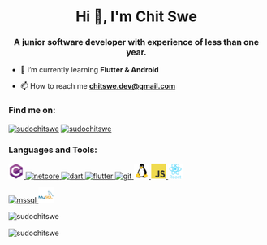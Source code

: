 <h1 align="center">Hi 👋, I'm Chit Swe</h1>
<h3 align="center">A junior software developer with experience of less than one year.</h3>

<!-- <p align="left"> <img src="https://komarev.com/ghpvc/?username=sudochitswe&label=Profile%20views&color=0e75b6&style=flat" alt="sudochitswe" /> </p> -->

- 🌱 I’m currently learning **Flutter & Android**

- 📫 How to reach me **chitswe.dev@gmail.com**

<h3 align="left">Find me on:</h3>
<p align="left">
<a href="https://twitter.com/sudochitswe" target="blank"><img align="center" src="https://raw.githubusercontent.com/rahuldkjain/github-profile-readme-generator/master/src/images/icons/Social/twitter.svg" alt="sudochitswe" height="30" width="40" /></a>
<a href="https://fb.com/sudochitswe" target="blank"><img align="center" src="https://upload.wikimedia.org/wikipedia/en/0/04/Facebook_f_logo_%282021%29.svg" alt="sudochitswe" height="30" width="40" /></a>
</p>

<h3 align="left">Languages and Tools:</h3>
<p align="left">
 <a href="https://www.w3schools.com/cs/" target="_blank" rel="noreferrer"> <img src="https://raw.githubusercontent.com/devicons/devicon/master/icons/csharp/csharp-original.svg" alt="csharp" width="30" height="30"/> </a> 
 <a href="https://dotnet.microsoft.com/en-us/apps/aspnet" target="_blank" rel="noreferrer"> <img src="https://raw.githubusercontent.com/dotnet/brand/main/logo/dotnet-logo.svg" alt="netcore" width="30" height="30"/> </a> 
<a href="https://dart.dev" target="_blank" rel="noreferrer"> <img src="https://www.vectorlogo.zone/logos/dartlang/dartlang-icon.svg" alt="dart" width="30" height="30"/> </a> 
<a href="https://flutter.dev" target="_blank" rel="noreferrer"> <img src="https://www.vectorlogo.zone/logos/flutterio/flutterio-icon.svg" alt="flutter" width="30" height="30"/> </a> <a href="https://git-scm.com/" target="_blank" rel="noreferrer"> <img src="https://www.vectorlogo.zone/logos/git-scm/git-scm-icon.svg" alt="git" width="30" height="30"/> </a> 
<a href="https://www.linux.org/" target="_blank" rel="noreferrer"> <img src="https://raw.githubusercontent.com/devicons/devicon/master/icons/linux/linux-original.svg" alt="linux" width="30" height="30"/> </a> 
<a href="https://developer.mozilla.org/en-US/docs/Web/JavaScript" target="_blank" rel="noreferrer"> <img src="https://raw.githubusercontent.com/devicons/devicon/master/icons/javascript/javascript-original.svg" alt="javascript" width="30" height="30"/> </a> 
<a href="https://reactjs.org/" target="_blank" rel="noreferrer"> <img src="https://raw.githubusercontent.com/devicons/devicon/master/icons/react/react-original-wordmark.svg" alt="react" width="30" height="30"/> </a> 
</p>
<a href="https://www.microsoft.com/en-us/sql-server" target="_blank" rel="noreferrer"> <img src="https://www.svgrepo.com/show/303229/microsoft-sql-server-logo.svg" alt="mssql" width="30" height="30"/> </a> 
<a href="https://www.mysql.com/" target="_blank" rel="noreferrer"> <img src="https://raw.githubusercontent.com/devicons/devicon/master/icons/mysql/mysql-original-wordmark.svg" alt="mysql" width="30" height="30"/> </a> 

<p><img align="center" src="https://github-readme-stats.vercel.app/api/top-langs?username=sudochitswe&show_icons=true&locale=en&layout=compact" alt="sudochitswe" /></p>

<p><img align="center" src="https://github-readme-streak-stats.herokuapp.com/?user=sudochitswe&" alt="sudochitswe" /></p>

